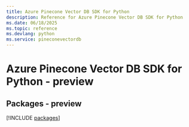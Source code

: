 ```yaml
---
title: Azure Pinecone Vector DB SDK for Python
description: Reference for Azure Pinecone Vector DB SDK for Python
ms.date: 06/18/2025
ms.topic: reference
ms.devlang: python
ms.service: pineconevectordb
---
```

# Azure Pinecone Vector DB SDK for Python - preview
## Packages - preview
[!INCLUDE [packages](pinecone-vector-db-index.md)]